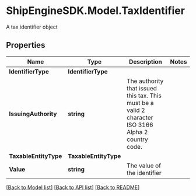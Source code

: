 # ShipEngineSDK.Model.TaxIdentifier
A tax identifier object

## Properties

Name | Type | Description | Notes
------------ | ------------- | ------------- | -------------
**IdentifierType** | **IdentifierType** |  | 
**IssuingAuthority** | **string** | The authority that issued this tax. This must be a valid 2 character ISO 3166 Alpha 2 country code. | 
**TaxableEntityType** | **TaxableEntityType** |  | 
**Value** | **string** | The value of the identifier | 

[[Back to Model list]](../../README.md#documentation-for-models) [[Back to API list]](../../README.md#documentation-for-api-endpoints) [[Back to README]](../../README.md)


